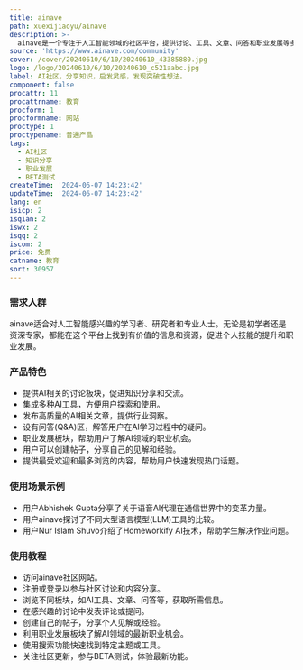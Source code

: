 ```yaml
---
title: ainave
path: xuexijiaoyu/ainave
description: >-
  ainave是一个专注于人工智能领域的社区平台，提供讨论、工具、文章、问答和职业发展等多元化内容。该平台旨在帮助用户提升AI技能，分享知识，获取灵感，并发现AI领域的突破性想法。目前处于BETA测试阶段，不断优化和更新。
source: 'https://www.ainave.com/community'
cover: /cover/20240610/6/10/20240610_43385880.jpg
logo: /logo/20240610/6/10/20240610_c521aabc.jpg
label: AI社区，分享知识，启发灵感，发现突破性想法。
component: false
procattr: 11
procattrname: 教育
procform: 1
procformname: 网站
proctype: 1
proctypename: 普通产品
tags:
  - AI社区
  - 知识分享
  - 职业发展
  - BETA测试
createTime: '2024-06-07 14:23:42'
updateTime: '2024-06-07 14:23:42'
lang: en
isicp: 2
isqian: 2
iswx: 2
isqq: 2
iscom: 2
price: 免费
catname: 教育
sort: 30957
---
```




### 需求人群
ainave适合对人工智能感兴趣的学习者、研究者和专业人士。无论是初学者还是资深专家，都能在这个平台上找到有价值的信息和资源，促进个人技能的提升和职业发展。

### 产品特色
* 提供AI相关的讨论板块，促进知识分享和交流。
* 集成多种AI工具，方便用户探索和使用。
* 发布高质量的AI相关文章，提供行业洞察。
* 设有问答(Q&A)区，解答用户在AI学习过程中的疑问。
* 职业发展板块，帮助用户了解AI领域的职业机会。
* 用户可以创建帖子，分享自己的见解和经验。
* 提供最受欢迎和最多浏览的内容，帮助用户快速发现热门话题。

### 使用场景示例
* 用户Abhishek Gupta分享了关于语音AI代理在通信世界中的变革力量。
* 用户ainave探讨了不同大型语言模型(LLM)工具的比较。
* 用户Nur Islam Shuvo介绍了Homeworkify AI技术，帮助学生解决作业问题。

### 使用教程
* 访问ainave社区网站。
* 注册或登录以参与社区讨论和内容分享。
* 浏览不同板块，如AI工具、文章、问答等，获取所需信息。
* 在感兴趣的讨论中发表评论或提问。
* 创建自己的帖子，分享个人见解或经验。
* 利用职业发展板块了解AI领域的最新职业机会。
* 使用搜索功能快速找到特定主题或工具。
* 关注社区更新，参与BETA测试，体验最新功能。

  
